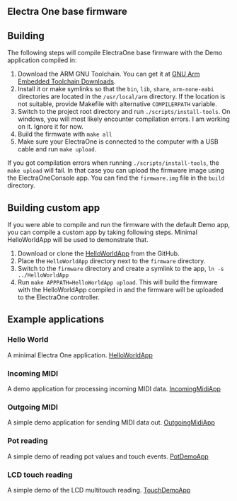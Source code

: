 ## Electra One base firmware

## Building
The following steps will compile ElectraOne base firmware with the Demo application compiled in:

1. Download the ARM GNU Toolchain. You can get it at [GNU Arm Embedded Toolchain Downloads](https://developer.arm.com/tools-and-software/open-source-software/developer-tools/gnu-toolchain/gnu-rm/downloads).
1. Install it or make symlinks so that the `bin`, `lib`, `share`, `arm-none-eabi` directories are located in the `/usr/local/arm` directory. If the location is not suitable, provide Makefile with alternative `COMPILERPATH` variable.
1. Switch to the project root directory and run `./scripts/install-tools`. On windows, you will most likely encounter compilation errors. I am working on it. Ignore it for now.
1. Build the firmwate with `make all`
1. Make sure your ElectraOne is connected to the computer with a USB cable and run `make upload`.

If you got compilation errors when running `./scripts/install-tools`, the `make upload` will fail. In that case you can upload the firmware image using the ElectraOneConsole app. You can find the `firmware.img` file in the `build` directory.


## Building custom app
If you were able to compile and run the firmware with the default Demo app, you can compile a custom app by taking following steps. Minimal HelloWorldApp will be used to demonstrate that.

1. Download or clone the [HelloWorldApp](https://github.com/electraone/HelloWorldApp) from the GitHub.
1. Place the `HelloWorldApp` directory next to the `firmware` directory.
1. Switch to the `firmware` directory and create a symlink to the app, `ln -s ../HelloWorldApp`
1. Run `make APPPATH=HelloWorldApp upload`. This will build the firmware with the HelloWorldApp compiled in and the firmware will be uploaded to the ElectraOne controller.


## Example applications

### Hello World
A minimal Electra One application. [HelloWorldApp](https://github.com/electraone/HelloWorldApp)

### Incoming MIDI
A demo application for processing incoming MIDI data. [IncomingMidiApp](https://github.com/electraone/IncomingMidiApp)

### Outgoing MIDI
A simple demo application for sending MIDI data out. [OutgoingMidiApp](https://github.com/electraone/OutgoingMidiApp)

### Pot reading
A simple demo of reading pot values and touch events. [PotDemoApp](https://github.com/electraone/PotDemoApp)

### LCD touch reading
A simple demo of the LCD multitouch reading. [TouchDemoApp](https://github.com/electraone/TouchDemoApp)
